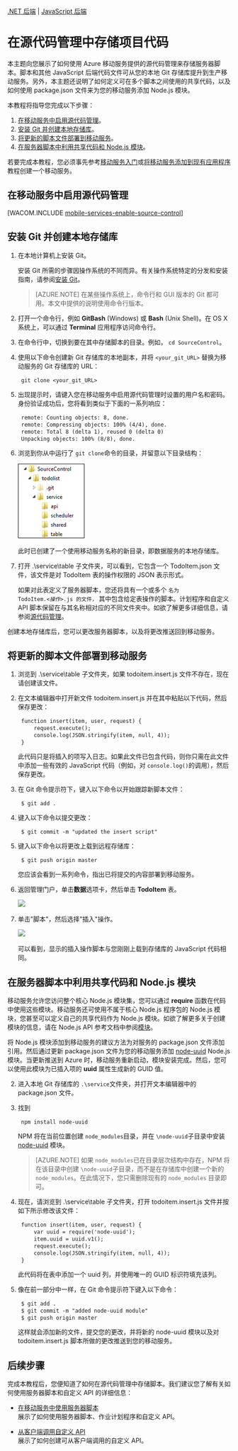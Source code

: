 <properties linkid="develop-mobile-tutorials-store-scripts-in-source-control" urlDisplayName="在源代码管理中存储服务器脚本" pageTitle="在源代码管理中存储服务器脚本 - Azure 移动服务" metaKeywords="" description="了解如何在您的计算机本地 Git 存储库中存储您的服务器脚本文件和模块。" metaCanonical="" services="" documentationCenter="Mobile" title="Store server scripts in source control" authors="glenga" solutions="" manager="" editor="" />
<tags ms.service=""
    ms.date="11/21/2014"
    wacn.date="04/11/2015"
    />


<div class="dev-center-tutorial-subselector">
	<a href="/zh-cn/documentation/articles/mobile-services-dotnet-backend-store-code-source-control/" title=".NET backend">.NET 后端</a> | <a href="/zh-cn/documentation/articles/mobile-services-store-scripts-source-control/"  title="JavaScript backend" class="current">JavaScript 后端</a>
</div>

# 在源代码管理中存储项目代码

本主题向您展示了如何使用 Azure 移动服务提供的源代码管理来存储服务器脚本。脚本和其他 JavaScript 后端代码文件可从您的本地 Git 存储库提升到生产移动服务。另外，本主题还说明了如何定义可在多个脚本之间使用的共享代码，以及如何使用 package.json 文件来为您的移动服务添加 Node.js 模块。 

本教程将指导您完成以下步骤：

1. [在移动服务中启用源代码管理]。
2. [安装 Git 并创建本地存储库]。
3. [将更新的脚本文件部署到移动服务]。
4. [在服务器脚本中利用共享代码和 Node.js 模块]。

若要完成本教程，您必须事先参考[移动服务入门]或[将移动服务添加到现有应用程序]教程创建一个移动服务。

## <a name="enable-source-control"></a>在移动服务中启用源代码管理

[WACOM.INCLUDE [mobile-services-enable-source-control](../includes/mobile-services-enable-source-control.md)]

## <a name="clone-repo"></a>安装 Git 并创建本地存储库

1. 在本地计算机上安装 Git。 

	安装 Git 所需的步骤因操作系统的不同而异。有关操作系统特定的分发和安装指南，请参阅[安装 Git]。

	> [AZURE.NOTE]
	> 在某些操作系统上，命令行和 GUI 版本的 Git 都可用。本文中提供的说明使用命令行版本。

2. 打开一个命令行，例如 **GitBash** (Windows) 或 **Bash** (Unix Shell)。在 OS X 系统上，可以通过 **Terminal** 应用程序访问命令行。

3. 在命令行中，切换到要在其中存储脚本的目录。例如， `cd SourceControl`。

4. 使用以下命令创建新 Git 存储库的本地副本，并将 `<your_git_URL>` 替换为移动服务的 Git 存储库的 URL：

		git clone <your_git_URL>

5. 出现提示时，请键入您在移动服务中启用源代码管理时设置的用户名和密码。身份验证成功后，您将看到类似于下面的一系列响应：

		remote: Counting objects: 8, done.
		remote: Compressing objects: 100% (4/4), done.
		remote: Total 8 (delta 1), reused 0 (delta 0)
		Unpacking objects: 100% (8/8), done.

6. 浏览到你从中运行了 `git clone`命令的目录，并留意以下目录结构：

	![4][4]

	此时已创建了一个使用移动服务名称的新目录，即数据服务的本地存储库。 

7. 打开 .\service\table 子文件夹，可以看到，它包含一个 TodoItem.json 文件，该文件是对 TodoItem 表的操作权限的 JSON 表示形式。 

	如果对此表定义了服务器脚本，您还将具有一个或多个 <code>名为 TodoItem._&lt;操作&gt;_.js 的文件，</code> 其中包含给定表操作的脚本。计划程序和自定义 API 脚本保留在与其名称相对应的不同文件夹中。如欲了解更多详细信息，请参阅[源代码管理]。

创建本地存储库后，您可以更改服务器脚本，以及将更改推送回到移动服务。

## <a name="deploy-scripts"></a>将更新的脚本文件部署到移动服务

1. 浏览到 .\service\table 子文件夹，如果 todoitem.insert.js 文件不存在，现在请创建该文件。

2. 在文本编辑器中打开新文件 todoitem.insert.js 并在其中粘贴以下代码，然后保存更改：

		function insert(item, user, request) {
		    request.execute();
		    console.log(JSON.stringify(item, null, 4));
		}
	
	此代码只是将插入的项写入日志。如果此文件已包含代码，则你只需在此文件中添加一些有效的 JavaScript 代码（例如，对 `console.log()`的调用），然后保存更改。 

3. 在 Git 命令提示符下，键入以下命令以开始跟踪新脚本文件：

		$ git add .
	

4. 键入以下命令以提交更改：

		$ git commit -m "updated the insert script"

5. 键入以下命令以将更改上载到远程存储库：

		$ git push origin master
	
	您应该会看到一系列命令，指出已将提交的内容部署到移动服务。

6. 返回管理门户，单击**数据**选项卡，然后单击 **TodoItem** 表。

	![][5]

3. 单击"脚本"，然后选择"插入"操作。

	![][6]

	可以看到，显示的插入操作脚本与您刚刚上载到存储库的 JavaScript 代码相同。

## <a name="use-npm"></a>在服务器脚本中利用共享代码和 Node.js 模块

移动服务允许您访问整个核心 Node.js 模块集，您可以通过 **require** 函数在代码中使用这些模块。移动服务还可使用不属于核心 Node.js 程序包的 Node.js 模块，您甚至可以定义自己的共享代码作为 Node.js 模块。如欲了解更多关于创建模块的信息，请在 Node.js API 参考文档中参阅[模块][Node.js API 文档：模块]。

将 Node.js 模块添加到移动服务的建议方法为对服务的 package.json 文件添加引用。然后通过更新 package.json 文件为您的移动服务添加 [node-uuid] Node.js 模块。当更新推送到 Azure 时，移动服务重新启动，模块安装完成。然后，您可以使用此模块为已插入项的 **uuid** 属性生成新的 GUID 值。 

2. 进入本地 Git 存储库的 `.\service`文件夹，并打开文本编辑器中的 package.json 文件。

3. 找到  

		npm install node-uuid

	NPM 将在当前位置创建 `node_modules`目录，并在 `\node-uuid`子目录中安装 [node-uuid] 模块。 

	> [AZURE.NOTE] 如果 `node_modules`已在目录层次结构中存在，NPM 将在该目录中创建 `\node-uuid`子目录，而不是在存储库中创建一个新的 `node_modules`。在此情况下，您只需删除现有的 `node_modules` 目录即可。

4. 现在，请浏览到 .\service\table 子文件夹，打开 todoitem.insert.js 文件并按如下所示修改该文件：

		function insert(item, user, request) {
		    var uuid = require('node-uuid');
		    item.uuid = uuid.v1();
		    request.execute();
		    console.log(JSON.stringify(item, null, 4));
		}

	此代码将在表中添加一个 uuid 列，并使用唯一的 GUID 标识符填充该列。

5. 像在前一部分中一样，在 Git 命令提示符下键入以下命令： 

		$ git add .
		$ git commit -m "added node-uuid module"
		$ git push origin master
		
	这样就会添加新的文件，提交您的更改，并将新的 node-uuid 模块以及对 todoitem.insert.js 脚本所做的更改推送到您的移动服务。

## <a name="next-steps"> </a>后续步骤

完成本教程后，您便知道了如何在源代码管理中存储脚本。我们建议您了解有关如何使用服务器脚本和自定义 API 的详细信息： 

+ [在移动服务中使用服务器脚本]
	<br/>展示了如何使用服务器脚本、作业计划程序和自定义 API。

+ [从客户端调用自定义 API] 
	<br/> 展示了如何创建可从客户端调用的自定义 API。

<!-- Anchors. -->
[在移动服务中启用源代码管理]: #enable-source-control
[安装 Git 并创建本地存储库]: #clone-repo
[将更新的脚本文件部署到移动服务]: #deploy-scripts
[在服务器脚本中利用共享代码和 Node.js 模块]: #use-npm

<!-- Images. -->
[4]: ./media/mobile-services-store-scripts-source-control/mobile-source-local-repo.png
[5]: ./media/mobile-services-store-scripts-source-control/mobile-portal-data-tables.png
[6]: ./media/mobile-services-store-scripts-source-control/mobile-insert-script-source-control.png

<!-- URLs. -->
[Git 网站]: http://git-scm.com
[源代码管理]: https://msdn.microsoft.com/zh-CN/library/windowsazure/c25aaede-c1f0-4004-8b78-113708761643
[安装 Git]: http://git-scm.com/book/en/Getting-Started-Installing-Git
[移动服务入门]: /zh-cn/documentation/articles/mobile-services-javascript-backend-windows-store-dotnet-get-started
[将移动服务添加到现有应用程序]: /zh-cn/documentation/articles/mobile-services-ios-get-started-data/
[在移动服务中使用服务器脚本]: /zh-cn/documentation/articles/mobile-services-how-to-use-server-scripts/
[Azure 管理门户]: https://manage.windowsazure.cn/
[从客户端调用自定义 API]: /zh-cn/documentation/articles/mobile-services-ios-call-custom-api/
[Node.js API 文档：模块]: http://nodejs.org/api/modules.html
[node-uuid]: https://npmjs.org/package/node-uuid
